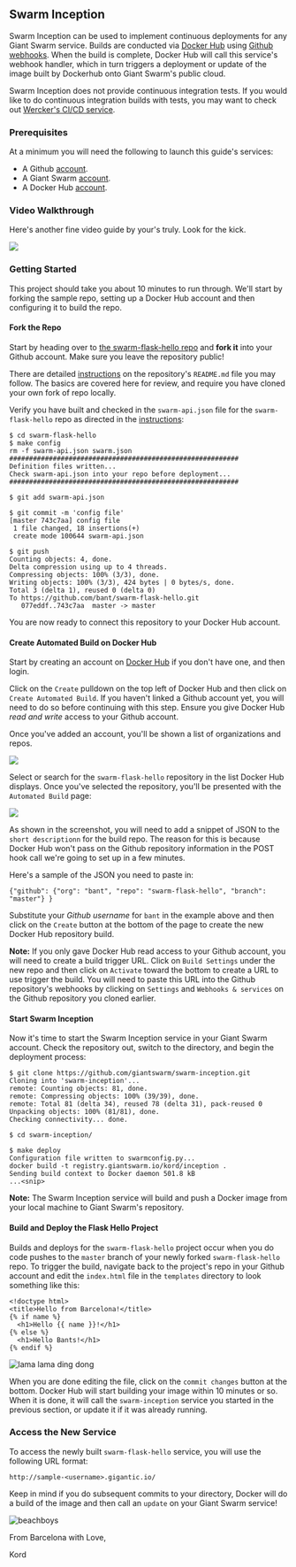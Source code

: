 ## Swarm Inception
Swarm Inception can be used to implement continuous deployments for any Giant Swarm service. Builds are conducted via [Docker Hub](https://hub.docker.com) using [Github webhooks](https://developer.github.com/webhooks/). When the build is complete, Docker Hub will call this service's webhook handler, which in turn triggers a deployment or update of the image built by Dockerhub onto Giant Swarm's public cloud.

Swarm Inception does not provide continuous integration tests. If you would like to do continuous integration builds with tests, you may want to check out [Wercker's CI/CD service](http://wercker.com/).

### Prerequisites
At a minimum you will need the following to launch this guide's services:

* A Github [account](https://github.com).
* A Giant Swarm [account](https://giantswarm.io/request-invite/).
* A Docker Hub [account](https://hub.docker.com).

### Video Walkthrough
Here's another fine video guide by your's truly. Look for the kick.

[![](https://raw.githubusercontent.com/giantswarm/swarm-wercker/master/static/video.png)](https://vimeo.com/134043502)

### Getting Started
This project should take you about 10 minutes to run through. We'll start by forking the sample repo, setting up a Docker Hub account and then configuring it to build the repo.

#### Fork the Repo
Start by heading over to [the swarm-flask-hello repo](https://github.com/giantswarm/swarm-flask-hello) and **fork it** into your Github account. Make sure you leave the repository public!

There are detailed [instructions](https://github.com/giantswarm/swarm-flask-helloworld/blob/master/README.md#flask-helloworld) on the repository's `README.md` file you may follow. The basics are covered here for review, and require you have cloned your own fork of repo locally. 

Verify you have built and checked in the `swarm-api.json` file for the `swarm-flask-hello` repo as directed in the [instructions](https://github.com/giantswarm/swarm-flask-helloworld/blob/master/README.md#flask-helloworld):

```
$ cd swarm-flask-hello
$ make config
rm -f swarm-api.json swarm.json
##########################################################
Definition files written...
Check swarm-api.json into your repo before deployment...
##########################################################

$ git add swarm-api.json

$ git commit -m 'config file'
[master 743c7aa] config file
 1 file changed, 18 insertions(+)
 create mode 100644 swarm-api.json

$ git push
Counting objects: 4, done.
Delta compression using up to 4 threads.
Compressing objects: 100% (3/3), done.
Writing objects: 100% (3/3), 424 bytes | 0 bytes/s, done.
Total 3 (delta 1), reused 0 (delta 0)
To https://github.com/bant/swarm-flask-hello.git
   077eddf..743c7aa  master -> master
```

You are now ready to connect this repository to your Docker Hub account.

#### Create Automated Build on Docker Hub
Start by creating an account on [Docker Hub](https://hub.docker.com/) if you don't have one, and then login.

Click on the `Create` pulldown on the top left of Docker Hub and then click on `Create Automated Build`. If you haven't linked a Github account yet, you will need to do so before continuing with this step. Ensure you give Docker Hub *read and write* access to your Github account.

Once you've added an account, you'll be shown a list of organizations and repos.

![](https://raw.githubusercontent.com/giantswarm/swarm-inception/master/assets/list.png)

Select or search for the `swarm-flask-hello` repository in the list Docker Hub displays. Once you've selected the repository, you'll be presented with the `Automated Build` page:

![](https://raw.githubusercontent.com/giantswarm/swarm-inception/master/assets/build.png)

As shown in the screenshot, you will need to add a snippet of JSON to the `short descriptionn` for the build repo. The reason for this is because Docker Hub won't pass on the Github repository information in the POST hook call we're going to set up in a few minutes.

Here's a sample of the JSON you need to paste in:

```
{"github": {"org": "bant", "repo": "swarm-flask-hello", "branch": "master"} }
```

Substitute your *Github username* for `bant` in the example above and then click on the `Create` button at the bottom of the page to create the new Docker Hub repository build.

**Note:** If you only gave Docker Hub read access to your Github account, you will need to create a build trigger URL. Click on `Build Settings` under the new repo and then click on `Activate` toward the bottom to create a URL to use trigger the build. You will need to paste this URL into the Github repository's webhooks by clicking on `Settings` and `Webhooks & services` on the Github repository you cloned earlier.

#### Start Swarm Inception
Now it's time to start the Swarm Inception service in your Giant Swarm account. Check the repository out, switch to the directory, and begin the deployment process:

```
$ git clone https://github.com/giantswarm/swarm-inception.git
Cloning into 'swarm-inception'...
remote: Counting objects: 81, done.
remote: Compressing objects: 100% (39/39), done.
remote: Total 81 (delta 34), reused 78 (delta 31), pack-reused 0
Unpacking objects: 100% (81/81), done.
Checking connectivity... done.

$ cd swarm-inception/

$ make deploy
Configuration file written to swarmconfig.py...
docker build -t registry.giantswarm.io/kord/inception .
Sending build context to Docker daemon 501.8 kB
...<snip>
```

**Note:** The Swarm Inception service will build and push a Docker image from your local machine to Giant Swarm's repository.

#### Build and Deploy the Flask Hello Project
Builds and deploys for the `swarm-flask-hello` project occur when you do code pushes to the `master` branch of your newly forked `swarm-flask-hello` repo. To trigger the build, navigate back to the project's repo in your Github account and edit the `index.html` file in the `templates` directory to look something like this:

```
<!doctype html>
<title>Hello from Barcelona!</title>
{% if name %}
  <h1>Hello {{ name }}!</h1>
{% else %}
  <h1>Hello Bants!</h1>
{% endif %}
```

![lama lama ding dong](https://raw.githubusercontent.com/giantswarm/swarm-inception/master/assets/edit.png)

When you are done editing the file, click on the `commit changes` button at the bottom. Docker Hub will start building your image within 10 minutes or so. When it is done, it will call the `swarm-inception` service you started in the previous section, or update it if it was already running.

### Access the New Service
To access the newly built `swarm-flask-hello` service, you will use the following URL format:

```
http://sample-<username>.gigantic.io/
```

Keep in mind if you do subsequent commits to your directory, Docker will do a build of the image and then call an `update` on your Giant Swarm service!

![beachboys](https://raw.githubusercontent.com/giantswarm/swarm-inception/master/assets/barcelona.jpg)

From Barcelona with Love,

Kord

